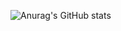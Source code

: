 ![Anurag's GitHub stats](https://github-readme-stats.vercel.app/api?username=yuanjingtai&count_private=true&theme=radical)

